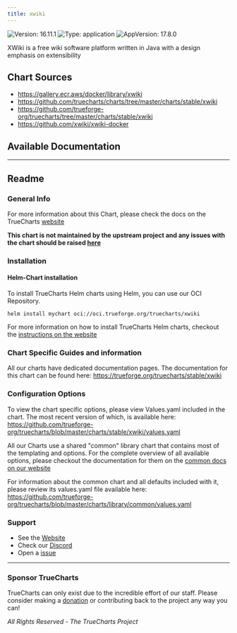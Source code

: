 ```yaml
---
title: xwiki
---
```


![Version: 16.11.1](https://img.shields.io/badge/Version-16.11.1-informational?style=flat-square) ![Type: application](https://img.shields.io/badge/Type-application-informational?style=flat-square) ![AppVersion: 17.8.0](https://img.shields.io/badge/AppVersion-17.8.0-informational?style=flat-square)

XWiki is a free wiki software platform written in Java with a design emphasis on extensibility

## Chart Sources

- https://gallery.ecr.aws/docker/library/xwiki
- https://github.com/truecharts/charts/tree/master/charts/stable/xwiki
- https://github.com/trueforge-org/truecharts/tree/master/charts/stable/xwiki
- https://github.com/xwiki/xwiki-docker

## Available Documentation



---

## Readme


### General Info

For more information about this Chart, please check the docs on the TrueCharts [website](https://trueforge.org/truecharts/stable/xwiki)

**This chart is not maintained by the upstream project and any issues with the chart should be raised [here](https://github.com/trueforge-org/truecharts/issues/new/choose)**

### Installation

#### Helm-Chart installation

To install TrueCharts Helm charts using Helm, you can use our OCI Repository.

`helm install mychart oci://oci.trueforge.org/truecharts/xwiki`

For more information on how to install TrueCharts Helm charts, checkout the [instructions on the website](https://trueforge.org/guides/)

### Chart Specific Guides and information

All our charts have dedicated documentation pages.
The documentation for this chart can be found here:
https://trueforge.org/truecharts/stable/xwiki

### Configuration Options

To view the chart specific options, please view Values.yaml included in the chart.
The most recent version of which, is available here: https://github.com/trueforge-org/truecharts/blob/master/charts/stable/xwiki/values.yaml

All our Charts use a shared "common" library chart that contains most of the templating and options.
For the complete overview of all available options, please checkout the documentation for them on the [common docs on our website](https://trueforge.org/common/)

For information about the common chart and all defaults included with it, please review its values.yaml file available here: https://github.com/trueforge-org/truecharts/blob/master/charts/library/common/values.yaml

### Support

- See the [Website](https://truecharts.org)
- Check our [Discord](https://discord.gg/tVsPTHWTtr)
- Open a [issue](https://github.com/trueforge-org/truecharts/issues/new/choose)

---

### Sponsor TrueCharts

TrueCharts can only exist due to the incredible effort of our staff.
Please consider making a [donation](https://trueforge.org/general/sponsor/) or contributing back to the project any way you can!

_All Rights Reserved - The TrueCharts Project_
